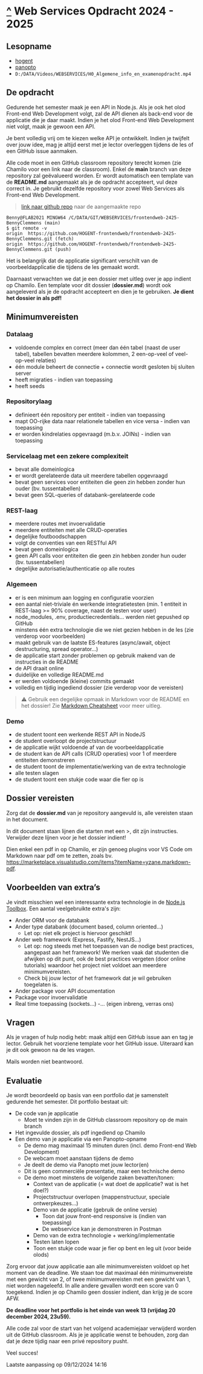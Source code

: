 # [^](../README.md) Web Services Opdracht 2024 - 2025

## Lesopname

- [hogent](https://chamilo.hogent.be/index.php?go=CourseViewer&application=Chamilo%5CApplication%5CWeblcms&course=61464&tool=LectureCapture&browser=Hogent%5CApplication%5CWeblcms%5CTool%5CImplementation%5CLectureCapture%5CRenderer%5CVideoPublicationListRenderer&tool_action=viewer&publication=2410884)
- [panopto](https://hogent.cloud.panopto.eu/Panopto/Pages/Viewer.aspx?id=174ed677-dea0-4f16-bd21-b1f700f6a6f1&start=0)
- `D:/DATA/Videos/WEBSERVICES/H0_Algemene_info_en_examenopdracht.mp4`

## De opdracht

Gedurende het semester maak je een API in Node.js. Als je ook het olod Front-end Web Development volgt, zal de API dienen als back-end voor de applicatie die je daar maakt. Indien je het olod Front-end Web Development niet volgt, maak je gewoon een API.

Je bent volledig vrij om te kiezen welke API je ontwikkelt. Indien je twijfelt over jouw idee, mag je altijd eerst met je lector overleggen tijdens de les of een GitHub issue aanmaken.

Alle code moet in een GitHub classroom repository terecht komen (zie Chamilo voor een link naar de classroom). Enkel de **main** branch van deze repository zal geëvalueerd worden. Er wordt automatisch een template van de **README.md** aangemaakt als je de opdracht accepteert, vul deze correct in. Je gebruikt dezelfde repository voor zowel Web Services als Front-end Web Development.

> [link naar github repo](https://github.com/HOGENT-frontendweb/frontendweb-2425-BennyClemmens.git) naar de aangemaakte repo

```code
Benny@FLAB2021 MINGW64 /C/DATA/GIT/WEBSERVICES/frontendweb-2425-BennyClemmens (main)
$ git remote -v
origin  https://github.com/HOGENT-frontendweb/frontendweb-2425-BennyClemmens.git (fetch)
origin  https://github.com/HOGENT-frontendweb/frontendweb-2425-BennyClemmens.git (push)
```

Het is belangrijk dat de applicatie significant verschilt van de voorbeeldapplicatie die tijdens de les gemaakt wordt.

Daarnaast verwachten we dat je een dossier met uitleg over je app indient op Chamilo. Een template voor dit dossier (**dossier.md**) wordt ook aangeleverd als je de opdracht accepteert en dien je te gebruiken. **Je dient het dossier in als pdf!**

## Minimumvereisten

### Datalaag

- voldoende complex en correct (meer dan één tabel (naast de user tabel), tabellen bevatten meerdere kolommen, 2 een-op-veel of veel-op-veel relaties)
- één module beheert de connectie + connectie wordt gesloten bij sluiten server
- heeft migraties - indien van toepassing
- heeft seeds

### Repositorylaag

- definieert één repository per entiteit - indien van toepassing
- mapt OO-rijke data naar relationele tabellen en vice versa - indien van toepassing
- er worden kindrelaties opgevraagd (m.b.v. JOINs) - indien van toepassing

### Servicelaag met een zekere complexiteit

- bevat alle domeinlogica
- er wordt gerelateerde data uit meerdere tabellen opgevraagd
- bevat geen services voor entiteiten die geen zin hebben zonder hun ouder (bv. tussentabellen)
- bevat geen SQL-queries of databank-gerelateerde code

### REST-laag

- meerdere routes met invoervalidatie
- meerdere entiteiten met alle CRUD-operaties
- degelijke foutboodschappen
- volgt de conventies van een RESTful API
- bevat geen domeinlogica
- geen API calls voor entiteiten die geen zin hebben zonder hun ouder (bv. tussentabellen)
- degelijke autorisatie/authenticatie op alle routes

### Algemeen

- er is een minimum aan logging en configuratie voorzien
- een aantal niet-triviale én werkende integratietesten (min. 1 entiteit in REST-laag >= 90% coverage, naast de testen voor user)
- node_modules, .env, productiecredentials... werden niet gepushed op GitHub
- minstens één extra technologie die we niet gezien hebben in de les (zie verderop voor voorbeelden)
- maakt gebruik van de laatste ES-features (async/await, object destructuring, spread operator...)
- de applicatie start zonder problemen op gebruik makend van de instructies in de README
- de API draait online
- duidelijke en volledige README.md
- er werden voldoende (kleine) commits gemaakt
- volledig en tijdig ingediend dossier (zie verderop voor de vereisten)

> ⚠️ Gebruik een degelijke opmaak in Markdown voor de README en het dossier! Zie [Markdown Cheatsheet](https://github.com/adam-p/markdown-here/wiki/Markdown-Cheatsheet) voor meer uitleg.

### Demo

- de student toont een werkende REST API in NodeJS
- de student overloopt de projectstructuur
- de applicatie wijkt voldoende af van de voorbeeldapplicatie
- de student kan de API calls (CRUD operaties) voor 1 of meerdere entiteiten demonstreren
- de student toont de implementatie/werking van de extra technologie
- alle testen slagen
- de student toont een stukje code waar die fier op is

## Dossier vereisten

Zorg dat de **dossier.md** van je repository aangevuld is, alle vereisten staan in het document.

In dit document staan lijnen die starten met een >, dit zijn instructies. Verwijder deze lijnen voor je het dossier indient!

Dien enkel een pdf in op Chamilo, er zijn genoeg plugins voor VS Code om Markdown naar pdf om te zetten, zoals bv. <https://marketplace.visualstudio.com/items?itemName=yzane.markdown-pdf>.

## Voorbeelden van extra’s

Je vindt misschien wel een interessante extra technologie in de [Node.js Toolbox](https://nodejstoolbox.com/). Een aantal veelgebruikte extra's zijn:

- Ander ORM voor de databank
- Ander type databank (document based, column oriented...)
  - Let op: niet elk project is hiervoor geschikt!
- Ander web framework (Express, Fastify, NestJS...)
  - Let op: nog steeds met het toepassen van de nodige best practices, aangepast aan het framework! We merken vaak dat studenten die afwijken op dit punt, ook de best practices vergeten (door online tutorials) waardoor het project niet voldoet aan meerdere minimumvereisten.
  - Check bij jouw lector of het framework dat je wil gebruiken toegelaten is.
- Ander package voor API documentation
- Package voor invoervalidatie
- Real time toepassing (sockets...)
-... (eigen inbreng, verras ons)

## Vragen

Als je vragen of hulp nodig hebt: maak altijd een GitHub issue aan en tag je lector. Gebruik het voorziene template voor het GitHub issue. Uiteraard kan je dit ook gewoon na de les vragen.

Mails worden niet beantwoord.

## Evaluatie

Je wordt beoordeeld op basis van een portfolio dat je samenstelt gedurende het semester. Dit portfolio bestaat uit:

- De code van je applicatie
  - Moet te vinden zijn in de GitHub classroom repository op de main branch
- Het ingevulde dossier, als pdf ingediend op Chamilo
- Een demo van je applicatie via een Panopto-opname
  - De demo mag maximaal 15 minuten duren (incl. demo Front-end Web Development)
  - De webcam moet aanstaan tijdens de demo
  - Je deelt de demo via Panopto met jouw lector(en)
  - Dit is geen commerciële presentatie, maar een technische demo
  - De demo moet minstens de volgende zaken bevatten/tonen:
    - Context van de applicatie (= wat doet de applicatie? wat is het doel?)
    - Projectstructuur overlopen (mappenstructuur, speciale ontwerpkeuzes...)
    - Demo van de applicatie (gebruik de online versie)
      - Toon dat jouw front-end responsive is (indien van toepassing)
      - De webservice kan je demonstreren in Postman
    - Demo van de extra technologie + werking/implementatie
    - Testen laten lopen
    - Toon een stukje code waar je fier op bent en leg uit (voor beide olods)

Zorg ervoor dat jouw applicatie aan alle minimumvereisten voldoet op het moment van de deadline. We staan toe dat maximaal één minimumvereiste met een gewicht van 2, of twee minimumvereisten met een gewicht van 1, niet worden nageleefd. In alle andere gevallen wordt een score van 0 toegekend. Indien je op Chamilo geen dossier indient, dan krijg je de score AFW.

**De deadline voor het portfolio is het einde van week 13 (vrijdag 20 december 2024, 23u59).**

Alle code zal voor de start van het volgend academiejaar verwijderd worden uit de GitHub classroom. Als je je applicatie wenst te behouden, zorg dan dat je deze tijdig naar een privé repository pusht.

Veel succes!

Laatste aanpassing op 09/12/2024 14:16
